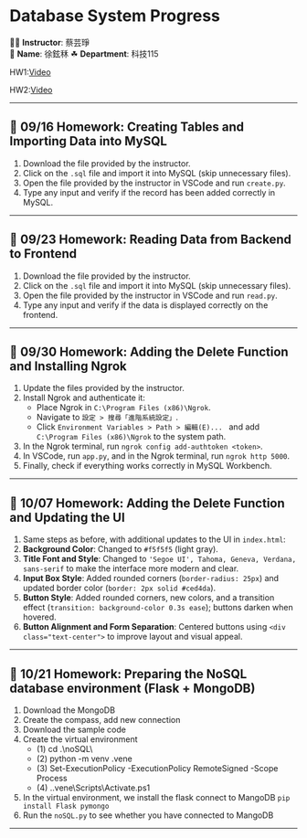 # Database System Progress

👩‍🏫 **Instructor**: 蔡芸琤  
🐶 **Name**: 徐鉉秝
☘ **Department**: 科技115

HW1:[Video](https://youtu.be/JWTnehkAYF8)

HW2:[Video](https://youtu.be/2454_Wr8hOc)

---

## 📅 09/16 Homework: Creating Tables and Importing Data into MySQL

1. Download the file provided by the instructor.
2. Click on the `.sql` file and import it into MySQL (skip unnecessary files).
3. Open the file provided by the instructor in VSCode and run `create.py`.
4. Type any input and verify if the record has been added correctly in MySQL.

---

## 📅 09/23 Homework: Reading Data from Backend to Frontend

1. Download the file provided by the instructor.
2. Click on the `.sql` file and import it into MySQL (skip unnecessary files).
3. Open the file provided by the instructor in VSCode and run `read.py`.
4. Type any input and verify if the data is displayed correctly on the frontend.

---

## 📅 09/30 Homework: Adding the Delete Function and Installing Ngrok

1. Update the files provided by the instructor.
2. Install Ngrok and authenticate it:
   - Place Ngrok in `C:\Program Files (x86)\Ngrok`.
   - Navigate to `設定 > 搜尋「進階系統設定」`.
   - Click `Environment Variables > Path > 編輯(E)... ` and add `C:\Program Files (x86)\Ngrok` to the system path.
3. In the Ngrok terminal, run `ngrok config add-authtoken <token>`.
4. In VSCode, run `app.py`, and in the Ngrok terminal, run `ngrok http 5000`.
5. Finally, check if everything works correctly in MySQL Workbench.

---

## 📅 10/07 Homework: Adding the Delete Function and Updating the UI

1. Same steps as before, with additional updates to the UI in `index.html`:
2. **Background Color**: Changed to `#f5f5f5` (light gray).
3. **Title Font and Style**: Changed to `'Segoe UI', Tahoma, Geneva, Verdana, sans-serif` to make the interface more modern and clear.
4. **Input Box Style**: Added rounded corners (`border-radius: 25px`) and updated border color (`border: 2px solid #ced4da`).
5. **Button Style**: Added rounded corners, new colors, and a transition effect (`transition: background-color 0.3s ease`); buttons darken when hovered.
6. **Button Alignment and Form Separation**: Centered buttons using `<div class="text-center">` to improve layout and visual appeal.

---

## 📅 10/21 Homework: Preparing the NoSQL database environment (Flask + MongoDB)

1. Download the MongoDB
2. Create the compass, add new connection
3. Download the sample code 
4. Create the virtual environment
   - (1) cd .\noSQL\
   - (2) python -m venv .vene
   - (3) Set-ExecutionPolicy -ExecutionPolicy RemoteSigned -Scope Process
   - (4) .\.vene\Scripts\Activate.ps1
5. In the virtual environment, we install the flask connect to MangoDB `pip install Flask pymongo`
6. Run the `noSQL.py` to see whether you have connected to MangoDB

---
